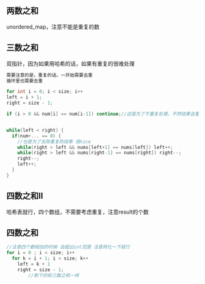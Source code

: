 ## 两数之和

unordered_map，注意不能是重复的数

## 三数之和

双指针，因为如果用哈希的话，如果有重复的很难处理

```c++
需要注意的是，重复的话，一开始需要去重
循环里也需要去重

for int i = 0; i < size; i++
left = i + 1;
right = size - 1;

if (i > 0 && num[i] == num[i-1]) continue;//这是为了不重复处理，不然结果会重复


while(left < right) {
  if(num+... == 0) {
    //也是为了去除重复的结果 很nice
    while(right > left && nums[left+1] == nums[left]) left++;
    while(right > left && nums[right-1] == nums[right]) right--;
    right--;
    left++;
  }
}
```



## 四数之和II

哈希表就行，四个数组，不需要考虑重复，注意result的个数

## 四数之和

```c++
//注意四个数相加的时候 会超出int范围 注意转化一下就行
for i = 0 ; i < size; i++
  for k = i + 1; i < size; k++
    left = k + 1
    right = size - 1;
		//剩下的和三数之和一样
```

